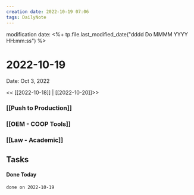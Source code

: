 ```yaml
---
creation date: 2022-10-19 07:06
tags: DailyNote 
---
```


modification date: <%+ tp.file.last_modified_date("dddd Do MMMM YYYY HH:mm:ss") %> 

# 2022-10-19

Date: Oct 3, 2022

<< [[2022-10-18]] | [[2022-10-20]]>>


### [[Push to Production]]


### [[OEM - COOP Tools]]


### [[Law - Academic]]


## Tasks


#### Done Today

```tasks
done on 2022-10-19
```

